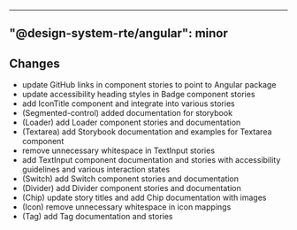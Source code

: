 ---
  "@design-system-rte/angular": minor
  ---
  
  ## Changes

- update GitHub links in component stories to point to Angular package
- update accessibility heading styles in Badge component stories
- add IconTitle component and integrate into various stories
- (Segmented-control) added documentation for storybook
- (Loader) add Loader component stories and documentation
- (Textarea) add Storybook documentation and examples for Textarea component
- remove unnecessary whitespace in TextInput stories
- add TextInput component documentation and stories with accessibility guidelines and various interaction states
- (Switch) add Switch component stories and documentation
- (Divider) add Divider component stories and documentation
- (Chip) update story titles and add Chip documentation with images
- (Icon) remove unnecessary whitespace in icon mappings
- (Tag) add Tag documentation and stories
